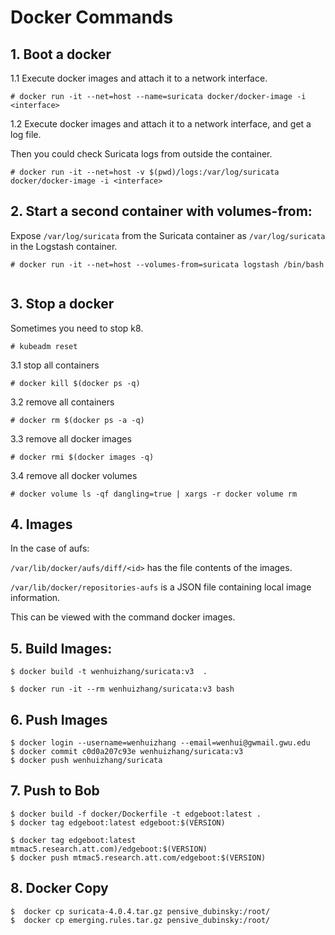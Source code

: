 

# Docker Commands 

## 1. Boot a docker

1.1 Execute docker images and attach it to a network interface. 

```
# docker run -it --net=host --name=suricata docker/docker-image -i <interface>
```

1.2 Execute docker images and attach it to a network interface, and get a log file. 

Then you could check Suricata logs from outside the container.

```
# docker run -it --net=host -v $(pwd)/logs:/var/log/suricata docker/docker-image -i <interface>
```


## 2. Start a second container with volumes-from:


Expose `/var/log/suricata` from the Suricata container as `/var/log/suricata` in the Logstash container.

```
# docker run -it --net=host --volumes-from=suricata logstash /bin/bash


```



## 3. Stop a docker

Sometimes you need to stop k8.

```
# kubeadm reset
```

3.1 stop all containers

```
# docker kill $(docker ps -q)
```

3.2 remove all containers

```
# docker rm $(docker ps -a -q)
```

3.3 remove all docker images

```
# docker rmi $(docker images -q)
```

3.4 remove all docker volumes

```
# docker volume ls -qf dangling=true | xargs -r docker volume rm
```

## 4. Images

In the case of aufs:

`/var/lib/docker/aufs/diff/<id>` has the file contents of the images.

`/var/lib/docker/repositories-aufs` is a JSON file containing local image information. 

This can be viewed with the command docker images.

## 5. Build Images:
```
$ docker build -t wenhuizhang/suricata:v3  .

$ docker run -it --rm wenhuizhang/suricata:v3 bash
```

## 6. Push Images 
```
$ docker login --username=wenhuizhang --email=wenhui@gwmail.gwu.edu
$ docker commit c0d0a207c93e wenhuizhang/suricata:v3
$ docker push wenhuizhang/suricata
```

## 7. Push to Bob
```
$ docker build -f docker/Dockerfile -t edgeboot:latest .
$ docker tag edgeboot:latest edgeboot:$(VERSION)
            
$ docker tag edgeboot:latest mtmac5.research.att.com)/edgeboot:$(VERSION)
$ docker push mtmac5.research.att.com/edgeboot:$(VERSION)
```

## 8. Docker Copy
```
$  docker cp suricata-4.0.4.tar.gz pensive_dubinsky:/root/
$  docker cp emerging.rules.tar.gz pensive_dubinsky:/root/

```
